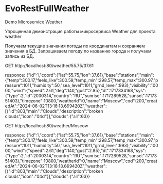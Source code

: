 # EvoRestFullWeather
Demo Microservice Weather

Упрощенная демонстрация работы микросервиса Weather для проекта weather

Получаем текущие значения погоды по координатам и сохраняем значения в БД.
Запрашиваем погоду по названию города и получаем запись из БД.

GET http://localhost:80/weather/55.75/37.61

responce:
{"id":1,"coord":{"lat":55.75,"lon":37.61},"base":"stations","main":{"temp":300.17,"feels_like":300.59,"temp_min":298.57,"temp_max":300.97,"pressure":1011,"humidity":50,"sea_level":1011,"grnd_level":993},"visibility":10000,"wind":{"speed":2.61,"deg":140,"gust":2.85},"dt":1717334168,"sys":{"type":2,"id":2000314,"country":"RU","sunrise":1717289528,"sunset":1717351403},"timezone":10800,"weatherId":0,"name":"Moscow","cod":200,"createdAt":"2024-06-02T13:16:13.699420Z","weather":[{"id":803,"main":"Clouds","description":"broken clouds","icon":"04d"}],"clouds":{"all":63}}

GET http://localhost:80/weather/Moscow

responce:
{"id":1,"coord":{"lat":55.75,"lon":37.61},"base":"stations","main":{"temp":300.17,"feels_like":300.59,"temp_min":298.57,"temp_max":300.97,"pressure":1011,"humidity":50,"sea_level":1011,"grnd_level":993},"visibility":10000,"wind":{"speed":2.61,"deg":140,"gust":2.85},"dt":1717334168,"sys":{"type":2,"id":2000314,"country":"RU","sunrise":1717289528,"sunset":1717351403},"timezone":10800,"weatherId":0,"name":"Moscow","cod":200,"createdAt":"2024-06-02T13:16:13.699420Z","weather":[{"id":803,"main":"Clouds","description":"broken clouds","icon":"04d"}],"clouds":{"all":63}}

